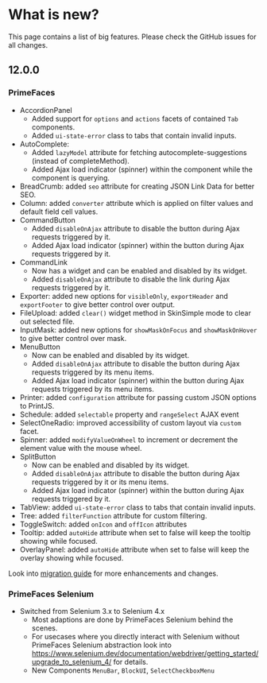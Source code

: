 # What is new?

This page contains a list of big features. Please check the GitHub issues for all changes.

## 12.0.0

### PrimeFaces

* AccordionPanel
  * Added support for `options` and `actions` facets of contained `Tab` components.
  * Added `ui-state-error` class to tabs that contain invalid inputs.
* AutoComplete:
  * Added `lazyModel` attribute for fetching autocomplete-suggestions (instead of completeMethod).
  * Added Ajax load indicator (spinner) within the component while the component is querying.
* BreadCrumb: added `seo` attribute for creating JSON Link Data for better SEO.
* Column: added `converter` attribute which is applied on filter values and default field cell values.
* CommandButton
  * Added `disableOnAjax` attribute to disable the button during Ajax requests triggered by it.
  * Added Ajax load indicator (spinner) within the button during Ajax requests triggered by it.
* CommandLink
  * Now has a widget and can be enabled and disabled by its widget.
  * Added `disableOnAjax` attribute to disable the link during Ajax requests triggered by it.
* Exporter: added new options for `visibleOnly`, `exportHeader` and `exportFooter` to give better control over output.
* FileUpload: added `clear()` widget method in SkinSimple mode to clear out selected file.
* InputMask: added new options for `showMaskOnFocus` and `showMaskOnHover` to give better control over mask.
* MenuButton
  * Now can be enabled and disabled by its widget.
  * Added `disableOnAjax` attribute to disable the button during Ajax requests triggered by its menu items.
  * Added Ajax load indicator (spinner) within the button during Ajax requests triggered by its menu items.
* Printer: added `configuration` attribute for passing custom JSON options to PrintJS.
* Schedule: added `selectable` property and `rangeSelect` AJAX event
* SelectOneRadio: improved accessibility of custom layout via `custom` facet.
* Spinner: added `modifyValueOnWheel` to increment or decrement the element value with the mouse wheel.
* SplitButton
  * Now can be enabled and disabled by its widget.
  * Added `disableOnAjax` attribute to disable the button during Ajax requests triggered by it or its menu items.
  * Added Ajax load indicator (spinner) within the button during Ajax requests triggered by it.
* TabView: added `ui-state-error` class to tabs that contain invalid inputs.
* Tree: added `filterFunction` attribute for custom filtering.
* ToggleSwitch: added `onIcon` and `offIcon` attributes
* Tooltip: added `autoHide` attribute when set to false will keep the tooltip showing while focused.
* OverlayPanel: added `autoHide` attribute when set to false will keep the overlay showing while focused.

Look into [migration guide](https://primefaces.github.io/primefaces/12_0_0/#/../migrationguide/12_0_0) for more enhancements and changes.

### PrimeFaces Selenium 

* Switched from Selenium 3.x to Selenium 4.x
  * Most adaptions are done by PrimeFaces Selenium behind the scenes.
  * For usecases where you directly interact with Selenium without PrimeFaces Selenium abstraction look into https://www.selenium.dev/documentation/webdriver/getting_started/upgrade_to_selenium_4/ for details.
  * New Components `MenuBar`, `BlockUI`, `SelectCheckboxMenu`
